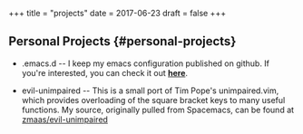 +++
title = "projects"
date = 2017-06-23
draft = false
+++

## Personal Projects {#personal-projects}

-   .emacs.d -- I keep my emacs configuration published on github. If you're interested, you can check it out **[here](https://github.com/zmaas/.emacs.d)**.

-   evil-unimpaired -- This is a small port of Tim Pope's unimpaired.vim, which provides overloading of the square bracket keys to many useful functions. My source, originally pulled from Spacemacs, can be found at [zmaas/evil-unimpaired](https://github.com/zmaas/evil-unimpaired)
